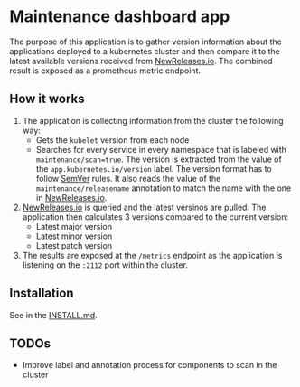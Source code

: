 # Maintenance dashboard app

The purpose of this application is to gather version information about the applications deployed to a kubernetes cluster and then compare it to the latest available versions received from [NewReleases.io](newreleases.io). The combined result is exposed as a prometheus metric endpoint.

## How it works

1. The application is collecting information from the cluster the following way:
   - Gets the `kubelet` version from each node
   - Searches for every service in every namespace that is labeled with `maintenance/scan=true`. The version is extracted from the value of the `app.kubernetes.io/version` label. The version format has to follow [SemVer](https://semver.org/) rules. It also reads the value of the `maintenance/releasename` annotation to match the name with the one in [NewReleases.io](newreleases.io).
2. [NewReleases.io](newreleases.io) is queried and the latest versinos are pulled. The application then calculates 3 versions compared to the current version:
     - Latest major version
     - Latest minor version
     - Latest patch version
3. The results are exposed at the `/metrics` endpoint as the application is listening on the `:2112` port within the cluster.

## Installation

See in the [INSTALL.md](INSTALL.md).

## TODOs

- Improve label and annotation process for components to scan in the cluster